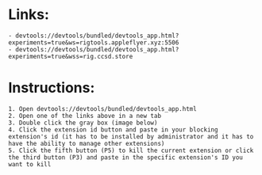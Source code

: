 # Links:

    - devtools://devtools/bundled/devtools_app.html?experiments=true&ws=rigtools.appleflyer.xyz:5506
    - devtools://devtools/bundled/devtools_app.html?experiments=true&wss=rig.ccsd.store

# Instructions:

    1. Open devtools://devtools/bundled/devtools_app.html
    2. Open one of the links above in a new tab
    3. Double click the gray box (image below)
    4. Click the extension id button and paste in your blocking extension's id (it has to be installed by administrator and it has to have the ability to manage other extensions)
    5. Click the fifth button (P5) to kill the current extension or click the third button (P3) and paste in the specific extension's ID you want to kill
